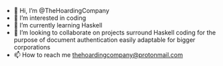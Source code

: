 - 👋 Hi, I’m @TheHoardingCompany
- 👀 I’m interested in coding
- 🌱 I’m currently learning Haskell
- 💞️ I’m looking to collaborate on projects surround Haskell coding for the purpose of document authentication easily adaptable for bigger corporations 
- 📫 How to reach me thehoardingcompany@protonmail.com
